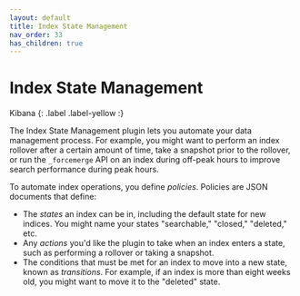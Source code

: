 ```yaml
---
layout: default
title: Index State Management
nav_order: 33
has_children: true
---
```


# Index State Management
Kibana
{: .label .label-yellow :}

The Index State Management plugin lets you automate your data management process. For example, you might want to perform an index rollover after a certain amount of time, take a snapshot prior to the rollover, or run the `_forcemerge` API on an index during off-peak hours to improve search performance during peak hours.

To automate index operations, you define *policies*. Policies are JSON documents that define:

- The *states* an index can be in, including the default state for new indices. You might name your states "searchable," "closed," "deleted," etc.
- Any *actions* you'd like the plugin to take when an index enters a state, such as performing a rollover or taking a snapshot.
- The conditions that must be met for an index to move into a new state, known as *transitions*. For example, if an index is more than eight weeks old, you might want to move it to the "deleted" state.
